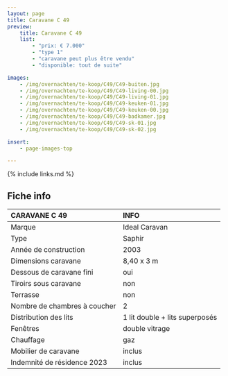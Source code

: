 ```yaml
---
layout: page
title: Caravane C 49
preview:
    title: Caravane C 49
    list:
        - "prix: € 7.000"
        - "type 1"
        - "caravane peut plus être vendu"
        - "disponible: tout de suite"

images:
    - /img/overnachten/te-koop/C49/C49-buiten.jpg
    - /img/overnachten/te-koop/C49/C49-living-00.jpg
    - /img/overnachten/te-koop/C49/C49-living-01.jpg
    - /img/overnachten/te-koop/C49/C49-keuken-01.jpg
    - /img/overnachten/te-koop/C49/C49-keuken-00.jpg
    - /img/overnachten/te-koop/C49/C49-badkamer.jpg
    - /img/overnachten/te-koop/C49/C49-sk-01.jpg
    - /img/overnachten/te-koop/C49/C49-sk-02.jpg

insert:
    - page-images-top

---
```


{% include links.md %}



## Fiche info

CARAVANE C 49               | INFO        |
:---------------------------|:------------|
Marque                      |Ideal Caravan
Type                        |Saphir
Année de construction       |2003
Dimensions caravane         |8,40 x 3 m
Dessous de caravane fini    |oui
Tiroirs sous caravane       |non
Terrasse                    |non
Nombre de chambres à coucher|2
Distribution des lits       |1 lit double + lits superposés
Fenêtres                    |double vitrage
Chauffage                   |gaz
Mobilier de caravane        |inclus
Indemnité de résidence 2023 |inclus
